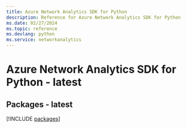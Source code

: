 ```yaml
---
title: Azure Network Analytics SDK for Python
description: Reference for Azure Network Analytics SDK for Python
ms.date: 02/27/2024
ms.topic: reference
ms.devlang: python
ms.service: networkanalytics
---
```

# Azure Network Analytics SDK for Python - latest
## Packages - latest
[!INCLUDE [packages](network-analytics-index.md)]